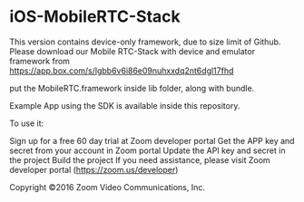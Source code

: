 # iOS-MobileRTC-Stack

This version contains device-only framework, due to size limit of Github. Please download our Mobile RTC-Stack with device and emulator framework from https://app.box.com/s/lgbb6v6i86e09nuhxxdq2nt6dgl17fhd

put the MobileRTC.framework inside lib folder, along with bundle. 

Example App using the SDK is available inside this repository.

To use it: 

Sign up for a free 60 day trial at Zoom developer portal
Get the APP key and secret from your account in Zoom portal
Update the API key and secret in the project
Build the project
If you need assistance, please visit Zoom developer portal (https://zoom.us/developer)

Copyright ©2016 Zoom Video Communications, Inc.
